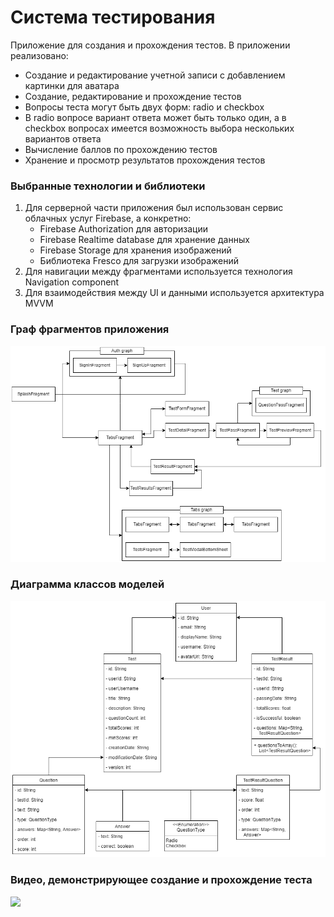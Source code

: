 # Система тестирования
Приложение для создания и прохождения тестов. В приложении реализовано:
- Создание и редактирование учетной записи с добавлением картинки для аватара
- Создание, редактирование и прохождение тестов
- Вопросы теста могут быть двух форм: radio и checkbox
- В radio вопросе вариант ответа может быть только один, а в checkbox вопросах имеется возможность выбора нескольких вариантов ответа
- Вычисление баллов по прохождению тестов
- Хранение и просмотр результатов прохождения тестов

### Выбранные технологии и библиотеки
1. Для серверной части приложения был использован сервис облачных услуг Firebase, а конкретно: 
	- Firebase Authorization для авторизации
	- Firebase Realtime database для хранение данных
	- Firebase Storage для хранения изображений
	- Библиотека Fresco для загрузки изображений
2. Для навигации между фрагментами используется технология Navigation component
3. Для взаимодействия между UI и данными используется архитектура MVVM

### Граф фрагментов приложения
![Fragments graph](assets/graph.png "Fragments graph")

### Диаграмма классов моделей
![Model classes](assets/model_classes.png "Model classes")

### Видео, демонстрирующее создание и прохождение теста
<img src="assets/testing_system_video.gif" width="280">
